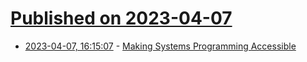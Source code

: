 # [Published on 2023-04-07](index.md)

* [2023-04-07, 16:15:07](https://lobste.rs/s/adaohn/making_systems_programming_accessible) - [Making Systems Programming Accessible](https://www.youtube.com/watch?v=Qncdi-Fg0-I)
